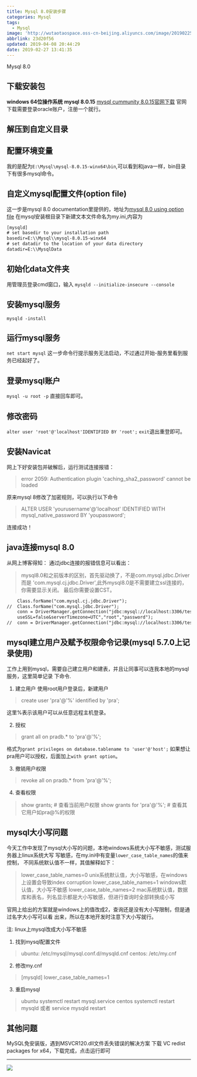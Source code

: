 ```yaml
---
title: Mysql 8.0安装步骤
categories: Mysql
tags:
  - Mysql
image: 'http://wutaotaospace.oss-cn-beijing.aliyuncs.com/image/201902251.jpg'
abbrlink: 23d20f56
updated: 2019-04-08 20:44:29
date: 2019-02-27 13:41:35
---
```

Mysql 8.0
<!-- more -->
## 下载安装包
**windows 64位操作系统**
**mysql 8.0.15**
[mysql cummunity 8.0.15官网下载](https://dev.mysql.com/downloads/mysql/)
官网下载需要登录oracle账户，注册一个就行。
## 解压到自定义目录
## 配置环境变量
我的是配为`E:\Mysql\mysql-8.0.15-winx64\bin`,可以看到和java一样，bin目录下有很多mysql命令。
## 自定义mysql配置文件(option file)
这一步是mysql 8.0 documentation里提供的，地址为[mysql 8.0 using option file](https://dev.mysql.com/doc/refman/8.0/en/option-files.html)
在mysql安装根目录下新建文本文件命名为my.ini,内容为
```txt
[mysqld]
# set basedir to your installation path
basedir=E:\\Mysql\\mysql-8.0.15-winx64
# set datadir to the location of your data directory
datadir=E:\\MysqlData
```
## 初始化data文件夹
用管理员登录cmd窗口，输入
`mysqld --initialize-insecure --console`

## 安装mysql服务
`mysqld -install`

## 运行mysql服务
`net start mysql`
这一步命令行提示服务无法启动，不过通过开始-服务里看到服务已经起好了。

## 登录mysql账户
`mysql -u root -p`
直接回车即可。

## 修改密码
`alter user 'root'@'localhost'IDENTIFIED BY 'root';`
`exit`退出重登即可。

## 安装Navicat
网上下好安装包并破解后，运行测试连接报错：
> error 2059: Authentication plugin 'caching_sha2_password' cannot be loaded

原来mysql 8修改了加密规则，可以执行以下命令
> ALTER USER 'yourusername'@'localhost' IDENTIFIED WITH mysql_native_password BY 'youpassword';

连接成功！

## java连接mysql 8.0

从网上博客得知：
通过jdbc连接的报错信息可以看出：
> mysql8.0和之前版本的区别，首先驱动换了，不是com.mysql.jdbc.Driver而是
'com.mysql.cj.jdbc.Driver',此外mysql8.0是不需要建立ssl连接的，你需要显示关闭。
最后你需要设置CST。

```txt
    Class.forName("com.mysql.cj.jdbc.Driver");
//  Class.forName("com.mysql.jdbc.Driver");
    conn = DriverManager.getConnection("jdbc:mysql://localhost:3306/test_demo?
    useSSL=false&serverTimezone=UTC","root","password");
//  conn = DriverManager.getConnection("jdbc:mysql://localhost:3306/test_demo","root","password");
```

## mysql建立用户及赋予权限命令记录(mysql 5.7.0上记录使用)
工作上用到mysql，需要自己建立用户和建表，并且让同事可以连我本地的mysql服务，这里简单记录
下命令.
1. 建立用户
使用root用户登录后，新建用户
> create user 'pra'@'%' identified by 'pra';

这里%表示该用户可以从任意远程主机登录。

2. 授权
> grant all on pradb.* to 'pra'@'%';

格式为`grant privileges on database.tablename to 'user'@'host';`
如果想让pra用户可以授权，后面加上`with grant option`。

3. 撤销用户权限
> revoke all on pradb.* from 'pra'@'%';

4. 查看权限
> show grants;  # 查看当前用户权限
> show grants for 'pra'@'%'; # 查看其它用户如pra@%的权限

## mysql大小写问题
今天工作中发现了mysql大小写的问题，本地windows系统大小写不敏感，测试服务器上linux系统大写
写敏感，在my.ini中有变量`lower_case_table_names`的值来控制，
不同系统默认值不一样，其值解释如下：
> lower_case_table_names=0  unix系统默认值，大小写敏感，在windows上设置会导致index corruption
> lower_case_table_names=1  windows默认值，大小写不敏感
> lower_case_table_names=2  mac系统默认值，数据库和表名，列名显示都是大小写敏感，但进行查询时全部转换成小写

官网上给出的方案就是windows上的值改成2，查询还是没有大小写限制，但是通过名字大小写可以看
出来，所以在本地开发时注意下大小写就行。

注: linux上mysql改成大小写不敏感
1. 找到mysql配置文件
> ubuntu:
/etc/mysql/mysql.conf.d/mysqld.cnf
centos:
/etc/my.cnf

2. 修改my.cnf
> [mysqld]
lower_case_table_names=1

3. 重启mysql
> ubuntu
systemctl restart mysql.service
centos
systemctl restart mysqld
或者 service mysqld restart

## 其他问题
MySQL免安装版，遇到MSVCR120.dll文件丢失错误的解决方案
下载 VC redist packages for x64，下载完成，点击运行即可


<hr />
<img src="http://wutaotaospace.oss-cn-beijing.aliyuncs.com/image/201902251.jpg" class="full-image" />
